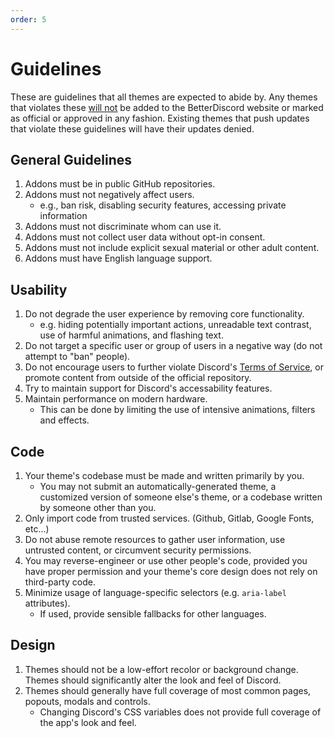 ```yaml
---
order: 5
---
```


# Guidelines

These are guidelines that all themes are expected to abide by. Any themes that violates these <u>will not</u> be added to the BetterDiscord website or marked as official or approved in any fashion. Existing themes that push updates that violate these guidelines will have their updates denied.

## General Guidelines

 1. Addons must be in public GitHub repositories.
 1. Addons must not negatively affect users.
    - e.g., ban risk, disabling security features, accessing private information
 1. Addons must not discriminate whom can use it.
 1. Addons must not collect user data without opt-in consent.
 1. Addons must not include explicit sexual material or other adult content.
 1. Addons must have English language support.


## Usability
1. Do not degrade the user experience by removing core functionality.
   - e.g. hiding potentially important actions, unreadable text contrast, use of harmful animations, and flashing text.
1. Do not target a specific user or group of users in a negative way (do not attempt to "ban" people).
1. Do not encourage users to further violate Discord's [Terms of Service](https://discord.com/terms), or promote content from outside of the official repository.
1. Try to maintain support for Discord's accessability features.
1. Maintain performance on modern hardware.
   - This can be done by limiting the use of intensive animations, filters and effects.

## Code
1. Your theme's codebase must be made and written primarily by you.
   - You may not submit an automatically-generated theme, a customized version of someone else's theme, or a codebase written by someone other than you.
1. Only import code from trusted services. (Github, Gitlab, Google Fonts, etc...)
1. Do not abuse remote resources to gather user information, use untrusted content, or circumvent security permissions.
1. You may reverse-engineer or use other people's code, provided you have proper permission and your theme's core design does not rely on third-party code.
1. Minimize usage of language-specific selectors (e.g. `aria-label` attributes).
   - If used, provide sensible fallbacks for other languages.

## Design
1. Themes should not be a low-effort recolor or background change. Themes should significantly alter the look and feel of Discord.
1. Themes should generally have full coverage of most common pages, popouts, modals and controls.
   - Changing Discord's CSS variables does not provide full coverage of the app's look and feel.